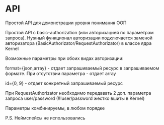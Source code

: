 # API
Простой API для демонстрации уровня понимания ООП

Простой API с basic-authorization (или авторизацией по параметрам запроса). Нужный функционал авторизации подключается заменой авторизатора (BasicAuthorizator/RequestAuthorizator) в классе ядра Kernel

Возможные параметры при обоих видах авторизации:

format={json,array} - отдает запрашиваемый ресурс в запрашиваемом формате. При отсутствии параметра - отдает array

id={0, 9} - отдает конкретный запрашиваемый ресурс


При RequestAuthorizator необходимо передавать 2 доп. параметра запроса user/password (!!!user/password жестко вшиты в Kernel)


Параметры комбинируемы, в любом порядке


P.S. Неймспейсы не использовались
